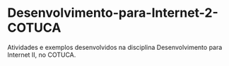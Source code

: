 # Desenvolvimento-para-Internet-2-COTUCA
Atividades e exemplos desenvolvidos na disciplina Desenvolvimento para Internet II, no COTUCA.
